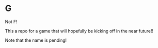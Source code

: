 # G
Not F!

This a repo for a game that will hopefully be kicking off in the near future!!

Note that the name is pending!
